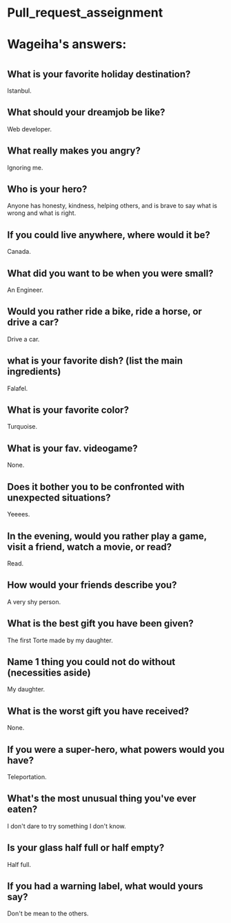 # Pull_request_asseignment
#
#
# Wageiha's answers: 
#
## What is your favorite holiday destination?
Istanbul.
## What should your dreamjob be like?
Web developer.
## What really makes you angry?
Ignoring me.
## Who is your hero?
Anyone has honesty, kindness, helping others, and is brave to say what is wrong and what is right.
## If you could live anywhere, where would it be?
Canada.
## What did you want to be when you were small?
An Engineer.
## Would you rather ride a bike, ride a horse, or drive a car?
Drive a car.
## what is your favorite dish? (list the main ingredients)
Falafel.
## What is your favorite color?
Turquoise.
## What is your fav. videogame?
None.
## Does it bother you to be confronted with unexpected situations?
Yeeees.
## In the evening, would you rather play a game, visit a friend, watch a movie, or read?
Read.
## How would your friends describe you?
A very shy person.
## What is the best gift you have been given?
The first Torte made by my daughter.
## Name 1 thing you could not do without (necessities aside)
My daughter.
## What is the worst gift you have received?
None.
## If you were a super-hero, what powers would you have?
Teleportation.
## What's the most unusual thing you've ever eaten?
I don't dare to try something I don't know.
## Is your glass half full or half empty?
Half full.
## If you had a warning label, what would yours say?
Don't be mean to the others.